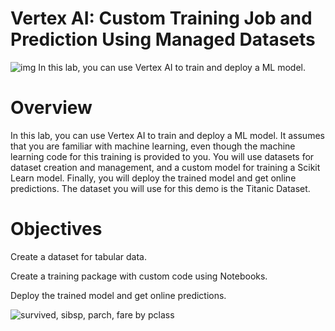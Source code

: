 # Vertex AI: Custom Training Job and Prediction Using Managed Datasets
![img](https://liwaiwai.com/wp-content/uploads/2023/05/vertex-ai.png)
In this lab, you can use Vertex AI to train and deploy a ML model.

# Overview
In this lab, you can use Vertex AI to train and deploy a ML model. It assumes that you are familiar with machine learning, even though the machine learning code for this training is provided to you. You will use datasets for dataset creation and management, and a custom model for training a Scikit Learn model. Finally, you will deploy the trained model and get online predictions. The dataset you will use for this demo is the Titanic Dataset.

# Objectives
Create a dataset for tabular data.

Create a training package with custom code using Notebooks.

Deploy the trained model and get online predictions.

![survived, sibsp, parch, fare by pclass](https://github.com/EslamFouadd/Data-Science-Labs/assets/77150715/c54394b6-ab4f-4e1a-9de4-cc536571160d)
